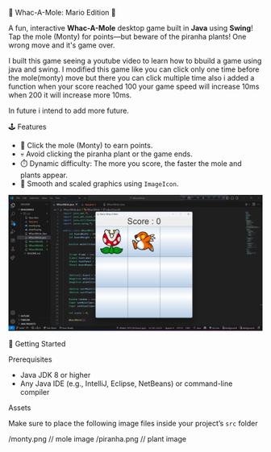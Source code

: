 🎯 Whac-A-Mole: Mario Edition 🎯

A fun, interactive **Whac-A-Mole** desktop game built in **Java** using **Swing**!
Tap the mole (Monty) for points—but beware of the piranha plants! One wrong move and it's game over.

I built this game seeing a youtube video to learn how to bbuild a game using java and swing. I modified this game like you can click only one time before the mole(monty) move but there you can click multiple time also i added a function when your score reached 100 your game speed will increase 10ms  when 200 it will increase more 10ms. 

In future i intend to add more future.

🕹️ Features
- 🎯 Click the mole (Monty) to earn points.
- 💀 Avoid clicking the piranha plant or the game ends.
- ⏱️ Dynamic difficulty: The more you score, the faster the mole and plants appear.
- 🎨 Smooth and scaled graphics using `ImageIcon`.


![Gameplay Screenshot](src/new-screenshot.png)

🚀 Getting Started

Prerequisites

- Java JDK 8 or higher
- Any Java IDE (e.g., IntelliJ, Eclipse, NetBeans) or command-line compiler

Assets

Make sure to place the following image files inside your project’s `src` folder

/monty.png // mole image
/piranha.png // plant image
